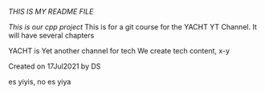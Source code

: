 *THIS IS MY README FILE*

_This is our cpp project_
This is for a git course for the YACHT YT Channel. It will have several chapters

YACHT is Yet another channel for tech
We create tech content, x-y

Created on 17Jul2021 by DS

es yiyis, no es yiya